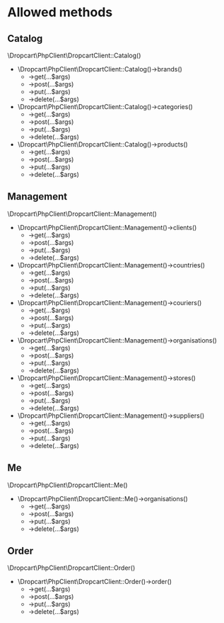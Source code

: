 # Allowed methods
## Catalog
\Dropcart\PhpClient\DropcartClient::Catalog()

 + \Dropcart\PhpClient\DropcartClient::Catalog()->brands()
   + ->get(...$args)
   + ->post(...$args)
   + ->put(...$args)
   + ->delete(...$args)
 + \Dropcart\PhpClient\DropcartClient::Catalog()->categories()
   + ->get(...$args)
   + ->post(...$args)
   + ->put(...$args)
   + ->delete(...$args)
 + \Dropcart\PhpClient\DropcartClient::Catalog()->products()
   + ->get(...$args)
   + ->post(...$args)
   + ->put(...$args)
   + ->delete(...$args)

## Management
\Dropcart\PhpClient\DropcartClient::Management()

 + \Dropcart\PhpClient\DropcartClient::Management()->clients()
   + ->get(...$args)
   + ->post(...$args)
   + ->put(...$args)
   + ->delete(...$args)
 + \Dropcart\PhpClient\DropcartClient::Management()->countries()
   + ->get(...$args)
   + ->post(...$args)
   + ->put(...$args)
   + ->delete(...$args)
 + \Dropcart\PhpClient\DropcartClient::Management()->couriers()
   + ->get(...$args)
   + ->post(...$args)
   + ->put(...$args)
   + ->delete(...$args)
 + \Dropcart\PhpClient\DropcartClient::Management()->organisations()
   + ->get(...$args)
   + ->post(...$args)
   + ->put(...$args)
   + ->delete(...$args)
 + \Dropcart\PhpClient\DropcartClient::Management()->stores()
   + ->get(...$args)
   + ->post(...$args)
   + ->put(...$args)
   + ->delete(...$args)
 + \Dropcart\PhpClient\DropcartClient::Management()->suppliers()
   + ->get(...$args)
   + ->post(...$args)
   + ->put(...$args)
   + ->delete(...$args)

## Me
\Dropcart\PhpClient\DropcartClient::Me()

 + \Dropcart\PhpClient\DropcartClient::Me()->organisations()
   + ->get(...$args)
   + ->post(...$args)
   + ->put(...$args)
   + ->delete(...$args)

## Order
\Dropcart\PhpClient\DropcartClient::Order()

 + \Dropcart\PhpClient\DropcartClient::Order()->order()
   + ->get(...$args)
   + ->post(...$args)
   + ->put(...$args)
   + ->delete(...$args)
